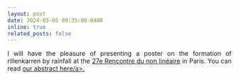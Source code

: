 ```yaml
---
layout: post
date: 2024-03-05 09:35:00-0400
inline: true
related_posts: false
---
```


<div style="text-align: justify">I will have the pleasure of presenting a poster on the formation of rillenkarren by rainfall at the <a href='http://nonlineaire.univ-lille1.fr/SNL/'>27e Rencontre du non linéaire</a> in Paris. You can read <a href='http://nonlineaire.univ-lille1.fr/SNL/media/2024/resumes/djmbv/djambov_simeon.pdf'>our abstract here/a>.</div>
